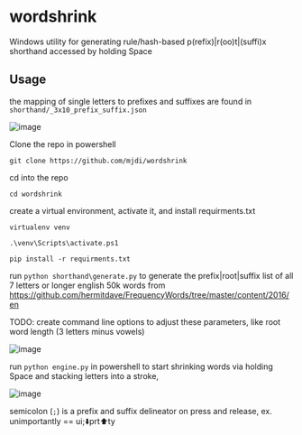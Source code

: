 # wordshrink

Windows utility for generating rule/hash-based p(refix)|r(oo)t|(suffi)x shorthand accessed by holding Space

## Usage

the mapping of single letters to prefixes and suffixes are found in `shorthand/_3x10_prefix_suffix.json`

![image](https://github.com/mjdi/wordshrink/assets/24360385/db0fafa4-77ab-4448-b2cd-a2586db82e09)

Clone the repo in powershell

`git clone https://github.com/mjdi/wordshrink`

cd into the repo

`cd wordshrink`

create a virtual environment, activate it, and install requirments.txt

`virtualenv venv`

`.\venv\Scripts\activate.ps1`

`pip install -r requirments.txt`

run `python shorthand\generate.py` to generate the prefix|root|suffix list of all 7 letters or longer english 50k words from https://github.com/hermitdave/FrequencyWords/tree/master/content/2016/en

TODO: create command line options to adjust these parameters, like root word length (3 letters minus vowels)

![image](https://github.com/mjdi/wordshrink/assets/24360385/0870e769-f833-4a07-b351-a56b1cfb4dfa)

run `python engine.py` in powershell to start shrinking words via holding Space and stacking letters into a stroke,

![image](https://github.com/mjdi/wordshrink/assets/24360385/e3adc07c-c1bf-4e77-a25b-ecedeb2839eb)

semicolon (`;`) is a prefix and suffix delineator on press and release, ex. unimportantly == ui;⬇️prt⬆️ty

